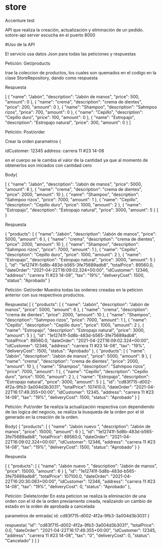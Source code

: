 # store
Accenture test

API que realiza la creación, actualización y eliminación de un pedido.
sotore-api server escucha en el puerto 8000

#Uso de la API

El servicio usa datos Json para todas las peticiones y respuestas 

Petición: Get/products

trae la coleccion de productos, los cuales son quemados en el codigo en la clase StoreRepository, dando como respuesta

Respuesta

[
    {
        "name": "Jabón",
        "description": "Jabón de manos",
        "price": 500,
        "amount": 0
    },
    {
        "name": "crema",
        "description": "crema de dientes",
        "price": 200,
        "amount": 0
    },
    {
        "name": "Shampoo",
        "description": "Sahmpoo rizos",
        "price": 700,
        "amount": 0
    },
    {
        "name": "Cepillo",
        "description": "Cepillo duro",
        "price": 100,
        "amount": 0
    },
    {
        "name": "Estropajo",
        "description": "Estropajo natural",
        "price": 300,
        "amount": 0
    }
]

Petición: Post/order

Crear la orden 
parametros {

idCustomer: 12345
address: carrera 11 #23 14-08

en el cuerpo se le cambia el valor de la cantidad ya que al momento de obtenerlos son iniciados con cantidad cero

Body{


[
    {
        "name": "Jabón",
        "description": "Jabón de manos",
        "price": 5000,
        "amount": 6
    },
    {
        "name": "crema",
        "description": "crema de dientes",
        "price": 2000,
        "amount": 10
    },
    {
        "name": "Shampoo",
        "description": "Sahmpoo rizos",
        "price": 7000,
        "amount": 1
    },
    {
        "name": "Cepillo",
        "description": "Cepillo duro",
        "price": 1000,
        "amount": 2
    },
    {
        "name": "Estropajo",
        "description": "Estropajo natural",
        "price": 3000,
        "amount": 5
    }
]
}

Respuesta

{
    "products": [
        {
            "name": "Jabón",
            "description": "Jabón de manos",
            "price": 5000,
            "amount": 6
        },
        {
            "name": "crema",
            "description": "crema de dientes",
            "price": 2000,
            "amount": 10
        },
        {
            "name": "Shampoo",
            "description": "Sahmpoo rizos",
            "price": 7000,
            "amount": 1
        },
        {
            "name": "Cepillo",
            "description": "Cepillo duro",
            "price": 1000,
            "amount": 2
        },
        {
            "name": "Estropajo",
            "description": "Estropajo natural",
            "price": 3000,
            "amount": 5
        }
    ],
    "id": "1e12741f-5d8b-483d-b565-3fe75689adb8",
    "totalPrice": 89560.0,
    "dateOrder": "2021-04-22T16:09:02.324+00:00",
    "idCustomer": 12346,
    "address": "carrera 11 #23 14-08",
    "tax": "19%",
    "deliveryCost": 1500,
    "status": "Aprobado"
}

Petición: Get/order
Muestra todas las ordenes creadas en la peticion anterior con sus  respectivos productos.

Respuesta{
[
    {
        "products": [
            {
                "name": "Jabón",
                "description": "Jabón de manos",
                "price": 5000,
                "amount": 6
            },
            {
                "name": "crema",
                "description": "crema de dientes",
                "price": 2000,
                "amount": 10
            },
            {
                "name": "Shampoo",
                "description": "Sahmpoo rizos",
                "price": 7000,
                "amount": 1
            },
            {
                "name": "Cepillo",
                "description": "Cepillo duro",
                "price": 1000,
                "amount": 2
            },
            {
                "name": "Estropajo",
                "description": "Estropajo natural",
                "price": 3000,
                "amount": 5
            }
        ],
        "id": "1e12741f-5d8b-483d-b565-3fe75689adb8",
        "totalPrice": 89560.0,
        "dateOrder": "2021-04-22T16:09:02.324+00:00",
        "idCustomer": 12346,
        "address": "carrera 11 #23 14-08",
        "tax": "19%",
        "deliveryCost": 1500,
        "status": "Aprobado"
    },
    {
        "products": [
            {
                "name": "Jabón",
                "description": "Jabón de manos",
                "price": 5000,
                "amount": 9
            },
            {
                "name": "crema",
                "description": "crema de dientes",
                "price": 2000,
                "amount": 10
            },
            {
                "name": "Shampoo",
                "description": "Sahmpoo rizos",
                "price": 7000,
                "amount": 1
            },
            {
                "name": "Cepillo",
                "description": "Cepillo duro",
                "price": 1000,
                "amount": 2
            },
            {
                "name": "Estropajo",
                "description": "Estropajo natural",
                "price": 3000,
                "amount": 5
            }
        ],
        "id": "cd83f715-d002-4f2a-9fb3-3a004d3b3031",
        "totalPrice": 107410.0,
        "dateOrder": "2021-04-22T16:17:49.355+00:00",
        "idCustomer": 12345,
        "address": "carrera 11 #23 14-08",
        "tax": "19%",
        "deliveryCost": 1500,
        "status": "Aprobado"
    }
]

Petición: Put/order
Se realiza la actualización respectiva con dependiendo de las logica del negocio, se realiza la busqueda de la orden por el id generado en la creación de la orden.

Body{
{
    "products": [
        {
            "name": "Jabón nuevo ",
            "description": "Jabón de manos",
            "price": 15000,
            "amount": 6
        }
    ],
        "id": "1e12741f-5d8b-483d-b565-3fe75689adb8",
        "totalPrice": 89560.0,
        "dateOrder": "2021-04-22T16:09:02.324+00:00",
        "idCustomer": 12346,
        "address": "carrera 11 #23 14-08",
        "tax": "19%",
        "deliveryCost": 1500,
        "status": "Aprobado"
    }
}

Respuesta 

[
    {
        "products": [
            {
                "name": "Jabón nuevo ",
                "description": "Jabón de manos",
                "price": 15000,
                "amount": 6
            }
        ],
        "id": "1e12741f-5d8b-483d-b565-3fe75689adb8",
        "totalPrice": 107100.0,
        "dateOrder": "2021-04-22T16:20:30.083+00:00",
        "idCustomer": 12346,
        "address": "carrera 11 #23 14-08",
        "tax": "19%",
        "deliveryCost": 0,
        "status": "Aprobado"
    },

Petición: Delete/order
En esta peticion se realiza la eliminación de una orden con el id de la orden previamente creada, realizando un cambio de estado en la orden de aprobada a cancelada

parametros de entrada{
id: cd83f715-d002-4f2a-9fb3-3a004d3b3031
}

respuesta{
  "id": "cd83f715-d002-4f2a-9fb3-3a004d3b3031",
        "totalPrice": 0.0,
        "dateOrder": "2021-04-22T16:17:49.355+00:00",
        "idCustomer": 12345,
        "address": "carrera 11 #23 14-08",
        "tax": "0",
        "deliveryCost": 0,
        "status": "Cancelado"
    }
]
}
